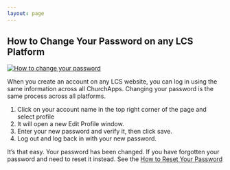 ```yaml
---
layout: page
---
```


## How to Change Your Password on any LCS Platform

[![How to change your password](https://i.vimeocdn.com/video/1527040727-c1521a4bffc85edc3ac89b68f07e2cce0c73b8328a26648fa82c2704d3f1884f-d_640)](https://vimeo.com/760360361)

When you create an account on any LCS website, you can log in using the same information across all ChurchApps. Changing your password is the same process across all platforms.

1. Click on your account name in the top right corner of the page and select profile
2. It will open a new Edit Profile window.
3. Enter your new password and verify it, then click save.
4. Log out and log back in with your new password.

It’s that easy. Your password has been changed. If you have forgotten your password and need to reset it instead. See the [How to Reset Your Password](reset-passwords.md)
